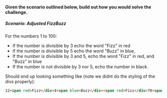 #### Given the scenario outlined below, build out how you would solve the challenge.

##### Scenario: Adjusted FizzBuzz

For the numbers 1 to 100:
  * If the number is divisible by 3 echo the word "Fizz" in red
  * If the number is divisible by 5 echo the word "Buzz" in blue, 
  * If the number is divisible by 3 and 5, echo the word "Fizz" in red, and "Buzz" in blue
  * If the number is not divisible by 3 nor 5, echo the number in black.


Should end up looking something like (note we didnt do the styling of the divs properly):

```html
12<span red>Fizz</div>4<span blue>Buzz</div><span red>Fizz</div>78<span red>Fizz</div><span blue>Buzz</div>
```